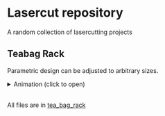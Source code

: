# Lasercut repository

A random collection of lasercutting projects


## Teabag Rack

Parametric design can be adjusted to arbitrary sizes. 

<details> 
  <summary>Animation (click to open)</summary>
   ![](/tea_bag_rack/tea_bag_rack%20v18.gif)
</details><br>

All files are in [tea_bag_rack](/tea_bag_rack/)

